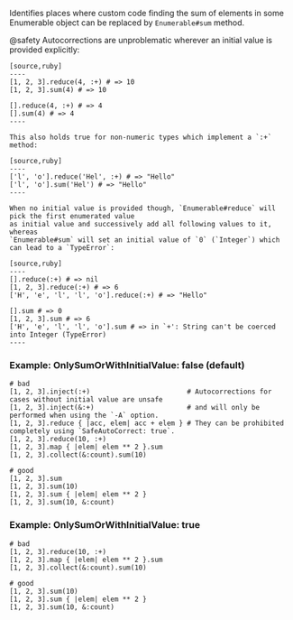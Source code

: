Identifies places where custom code finding the sum of elements
in some Enumerable object can be replaced by `Enumerable#sum` method.

@safety
    Autocorrections are unproblematic wherever an initial value is provided explicitly:

    [source,ruby]
    ----
    [1, 2, 3].reduce(4, :+) # => 10
    [1, 2, 3].sum(4) # => 10

    [].reduce(4, :+) # => 4
    [].sum(4) # => 4
    ----

    This also holds true for non-numeric types which implement a `:+` method:

    [source,ruby]
    ----
    ['l', 'o'].reduce('Hel', :+) # => "Hello"
    ['l', 'o'].sum('Hel') # => "Hello"
    ----

    When no initial value is provided though, `Enumerable#reduce` will pick the first enumerated value
    as initial value and successively add all following values to it, whereas
    `Enumerable#sum` will set an initial value of `0` (`Integer`) which can lead to a `TypeError`:

    [source,ruby]
    ----
    [].reduce(:+) # => nil
    [1, 2, 3].reduce(:+) # => 6
    ['H', 'e', 'l', 'l', 'o'].reduce(:+) # => "Hello"

    [].sum # => 0
    [1, 2, 3].sum # => 6
    ['H', 'e', 'l', 'l', 'o'].sum # => in `+': String can't be coerced into Integer (TypeError)
    ----

### Example: OnlySumOrWithInitialValue: false (default)
    # bad
    [1, 2, 3].inject(:+)                        # Autocorrections for cases without initial value are unsafe
    [1, 2, 3].inject(&:+)                       # and will only be performed when using the `-A` option.
    [1, 2, 3].reduce { |acc, elem| acc + elem } # They can be prohibited completely using `SafeAutoCorrect: true`.
    [1, 2, 3].reduce(10, :+)
    [1, 2, 3].map { |elem| elem ** 2 }.sum
    [1, 2, 3].collect(&:count).sum(10)

    # good
    [1, 2, 3].sum
    [1, 2, 3].sum(10)
    [1, 2, 3].sum { |elem| elem ** 2 }
    [1, 2, 3].sum(10, &:count)

### Example: OnlySumOrWithInitialValue: true
    # bad
    [1, 2, 3].reduce(10, :+)
    [1, 2, 3].map { |elem| elem ** 2 }.sum
    [1, 2, 3].collect(&:count).sum(10)

    # good
    [1, 2, 3].sum(10)
    [1, 2, 3].sum { |elem| elem ** 2 }
    [1, 2, 3].sum(10, &:count)

